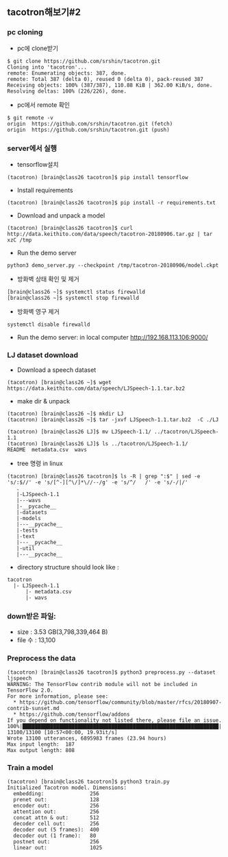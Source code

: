 ## tacotron해보기#2

### pc cloning
* pc에 clone받기 
```
$ git clone https://github.com/srshin/tacotron.git
Cloning into 'tacotron'...
remote: Enumerating objects: 387, done.
remote: Total 387 (delta 0), reused 0 (delta 0), pack-reused 387
Receiving objects: 100% (387/387), 110.88 KiB | 362.00 KiB/s, done.
Resolving deltas: 100% (226/226), done.
```
* pc에서 remote 확인  
```
$ git remote -v
origin  https://github.com/srshin/tacotron.git (fetch)
origin  https://github.com/srshin/tacotron.git (push)
```

### server에서 실행
* tensorflow설치  
```
(tacotron) [brain@class26 tacotron]$ pip install tensorflow
```
* Install requirements  
```
(tacotron) [brain@class26 tacotron]$ pip install -r requirements.txt
```
* Download and unpack a model  
```
(tacotron) [brain@class26 tacotron]$ curl http://data.keithito.com/data/speech/tacotron-20180906.tar.gz | tar xzC /tmp
```
* Run the demo server  
```
python3 demo_server.py --checkpoint /tmp/tacotron-20180906/model.ckpt
```
* 방화벽 상태 확인 및 제거
```
[brain@class26 ~]$ systemctl status firewalld
[brain@class26 ~]$ systemctl stop firewalld
```
* 방화벽 영구 제거
```
systemctl disable firewalld
```
* Run the demo server: 
in local computer 
http://192.168.113.106:9000/ 
### LJ dataset download
* Download a speech dataset
```
(tacotron) [brain@class26 ~]$ wget https://data.keithito.com/data/speech/LJSpeech-1.1.tar.bz2
```
* make dir  & unpack
```
(tacotron) [brain@class26 ~]$ mkdir LJ
(tacotron) [brain@class26 ~]$ tar -jxvf LJSpeech-1.1.tar.bz2  -C ./LJ

(tacotron) [brain@class26 LJ]$ mv LJSpeech-1.1/ ../tacotron/LJSpeech-1.1
(tacotron) [brain@class26 LJ]$ ls ../tacotron/LJSpeech-1.1/
README  metadata.csv  wavs
```
* tree 명령 in linux 
```
(tacotron) [brain@class26 tacotron]$ ls -R | grep ":$" | sed -e 's/:$//' -e 's/[^-][^\/]*\//--/g' -e 's/^/   /' -e 's/-/|/'
   .
   |-LJSpeech-1.1
   |---wavs
   |-__pycache__
   |-datasets
   |-models
   |---__pycache__
   |-tests
   |-text
   |---__pycache__
   |-util
   |---__pycache__
```

* directory structure should look like :   
```
tacotron
  |- LJSpeech-1.1
      |- metadata.csv
      |- wavs
```
### down받은 파일:  
*  size : 3.53 GB(3,798,339,464 B)  
*  file 수 : 13,100   

### Preprocess the data 
```
(tacotron) [brain@class26 tacotron]$ python3 preprocess.py --dataset ljspeech
WARNING: The TensorFlow contrib module will not be included in TensorFlow 2.0.
For more information, please see:
  * https://github.com/tensorflow/community/blob/master/rfcs/20180907-contrib-sunset.md
  * https://github.com/tensorflow/addons
If you depend on functionality not listed there, please file an issue.
100%|████████████████████████████████████████████████████████████████| 13100/13100 [10:57<00:00, 19.93it/s]
Wrote 13100 utterances, 6895983 frames (23.94 hours)
Max input length:  187
Max output length: 808
```
### Train a model
```
(tacotron) [brain@class26 tacotron]$ python3 train.py
Initialized Tacotron model. Dimensions:
  embedding:               256
  prenet out:              128
  encoder out:             256
  attention out:           256
  concat attn & out:       512
  decoder cell out:        256
  decoder out (5 frames):  400
  decoder out (1 frame):   80
  postnet out:             256
  linear out:              1025
```

